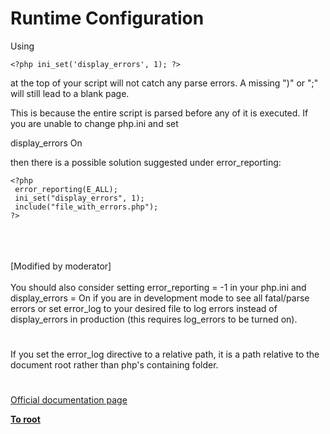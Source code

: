 # Runtime Configuration



Using <br>

```
<?php ini_set('display_errors', 1); ?>
```
 
at the top of your script will not catch any parse errors. A missing ")" or ";" will still lead to a blank page.

This is because the entire script is parsed before any of it is executed. If you are unable to change php.ini and set

display_errors On

then there is a possible solution suggested under error_reporting:



```
<?php
 error_reporting(E_ALL);
 ini_set("display_errors", 1);
 include("file_with_errors.php");
?>
```
<br><br><br>[Modified by moderator]<br><br>You should also consider setting error_reporting = -1 in your php.ini and display_errors = On if you are in development mode to see all fatal/parse errors or set error_log to your desired file to log errors instead of display_errors in production (this requires log_errors to be turned on).  

#

If you set the error_log directive to a relative path, it is a path relative to the document root rather than php&apos;s containing folder.  

#

[Official documentation page](https://www.php.net/manual/en/errorfunc.configuration.php)

**[To root](/README.md)**